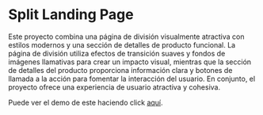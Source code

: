 # Split Landing Page

Este proyecto combina una página de división visualmente atractiva con estilos modernos y una sección de detalles de producto funcional. La página de división utiliza efectos de transición suaves y fondos de imágenes llamativas para crear un impacto visual, mientras que la sección de detalles del producto proporciona información clara y botones de llamada a la acción para fomentar la interacción del usuario. En conjunto, el proyecto ofrece una experiencia de usuario atractiva y cohesiva.

Puede ver el demo de este haciendo click [aquí](https://split-landing-page-five.vercel.app/).
